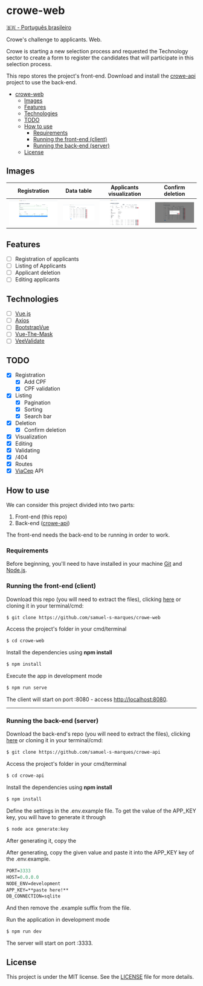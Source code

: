 # crowe-web

[🇧🇷 - Português brasileiro](./README.md)

Crowe's challenge to applicants. Web.

Crowe is starting a new selection process and requested the Technology sector to create a form to register the candidates that will participate in this selection process.

This repo stores the project's front-end. Download and install the [crowe-api](https://github.com/samuel-s-marques/crowe-api) project to use the back-end.

<!--ts-->
- [crowe-web](#crowe-web)
	- [Images](#images)
	- [Features](#features)
	- [Technologies](#technologies)
	- [TODO](#todo)
	- [How to use](#how-to-use)
		- [Requirements](#requirements)
		- [Running the front-end (client)](#running-the-front-end-client)
		- [Running the back-end (server)](#running-the-back-end-server)
	- [License](#license)
<!--te-->

## Images
|  Registration | Data table | Applicants visualization | Confirm deletion 
|:-----------------:|:---------------:|:-----------------:|:---------------:|
| ![registration](cadastro.png) | ![data table](tabela.png) | ![applicants visualization](visualizacao_dados.png) | ![confirm deletion](confirmar_delete.png)

## Features
- [ ] Registration of applicants
- [ ] Listing of Applicants
- [ ] Applicant deletion
- [ ] Editing applicants

## Technologies
- [ ] [Vue.js](https://vuejs.org/)
- [ ] [Axios](https://github.com/axios/axios)
- [ ] [BootstrapVue](https://bootstrap-vue.org/)
- [ ] [Vue-The-Mask](https://github.com/vuejs-tips/vue-the-mask)
- [ ] [VeeValidate](https://vee-validate.logaretm.com/v3/)

## TODO
- [x] Registration
  - [x] Add CPF
  - [x] CPF validation
- [x] Listing
  - [x] Pagination
  - [x] Sorting
  - [x] Search bar
- [x] Deletion
  - [x] Confirm deletion
- [x] Visualization
- [x] Editing
- [x] Validating
- [x] /404
- [x] Routes
- [x] [ViaCep](https://viacep.com.br/) API

## How to use
We can consider this project divided into two parts:
1. Front-end (this repo)
2. Back-end ([crowe-api](https://github.com/samuel-s-marques/crowe-api))

The front-end needs the back-end to be running in order to work.

### Requirements
Before beginning, you'll need to have installed in your machine [Git](https://git-scm.com) and [Node.js](https://nodejs.org/en/).

### Running the front-end (client)
Download this repo (you will need to extract the files), clicking [here](https://github.com/samuel-s-marques/crowe-web/archive/refs/heads/master.zip) or cloning it in your terminal/cmd:

```bash
$ git clone https://github.com/samuel-s-marques/crowe-web
```

Access the project's folder in your cmd/terminal
```bash
$ cd crowe-web
```

Install the dependencies using **npm install**
```bash
$ npm install
```

Execute the app in development mode
```bash
$ npm run serve
```

The client will start on port :8080 - access [http://localhost:8080](http://localhost:8080).

-----

### Running the back-end (server)

Download the back-end's repo (you will need to extract the files), clicking [here](https://github.com/samuel-s-marques/crowe-api/archive/refs/heads/master.zip) or cloning it in your terminal/cmd:

```bash
$ git clone https://github.com/samuel-s-marques/crowe-api
```

Access the project's folder in your cmd/terminal
```bash
$ cd crowe-api
```

Install the dependencies using **npm install**
```bash
$ npm install
```

Define the settings in the .env.example file. To get the value of the APP_KEY key, you will have to generate it through
```bash
$ node ace generate:key
```

After generating it, copy the 

After generating, copy the given value and paste it into the APP_KEY key of the .env.example.
```cl
PORT=3333
HOST=0.0.0.0
NODE_ENV=development
APP_KEY=**paste here!**
DB_CONNECTION=sqlite
```
And then remove the .example suffix from the file.

Run the application in development mode
```bash
$ npm run dev
```

The server will start on port :3333.

## License
This project is under the MIT license. See the [LICENSE](LICENSE) file for more details.